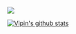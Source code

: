 ![](https://komarev.com/ghpvc/?username=vipin-k&color=green) 




[![Vipin's github stats](https://github-readme-stats.vercel.app/api?username=vipin-k&show_icons=true&theme=radical)](https://github.com/anuraghazra/github-readme-stats)

